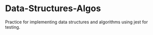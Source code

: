 # Data-Structures-Algos
Practice for implementing data structures and algorithms using jest for testing. 
